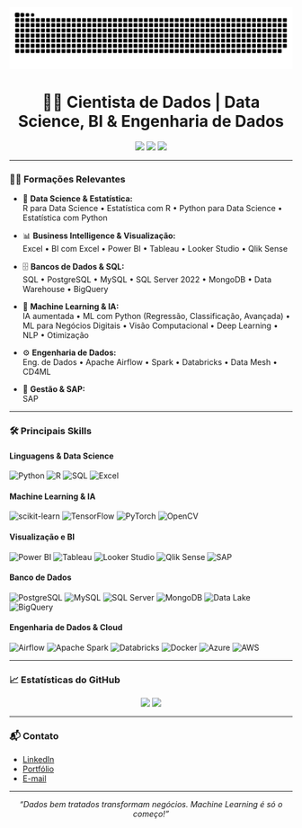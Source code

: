 <!-- Banner escuro animado -->
<p align="center">
  <img src="https://raw.githubusercontent.com/platane/snk/output/github-contribution-grid-snake-dark.svg" width="900" alt="snake dark" />
</p>

<h1 align="center">👨‍💻 Cientista de Dados | Data Science, BI & Engenharia de Dados</h1>

<p align="center">
  <a href="https://linkedin.com/in/seuusuario"><img src="https://img.shields.io/badge/LinkedIn-22223b?style=for-the-badge&logo=linkedin&logoColor=white" /></a>
  <a href="mailto:seu@email.com"><img src="https://img.shields.io/badge/E--mail-22223b?style=for-the-badge&logo=gmail&logoColor=white" /></a>
  <a href="https://seuportfolio.com"><img src="https://img.shields.io/badge/Portfólio-22223b?style=for-the-badge&logo=google-chrome&logoColor=white" /></a>
</p>

---

### 🧑‍🎓 **Formações Relevantes**

- 🧮 **Data Science & Estatística:**  
  R para Data Science • Estatística com R • Python para Data Science • Estatística com Python

- 📊 **Business Intelligence & Visualização:**  
  Excel • BI com Excel • Power BI • Tableau • Looker Studio • Qlik Sense

- 🗄️ **Bancos de Dados & SQL:**  
  SQL • PostgreSQL • MySQL • SQL Server 2022 • MongoDB • Data Warehouse • BigQuery

- 🤖 **Machine Learning & IA:**  
  IA aumentada • ML com Python (Regressão, Classificação, Avançada) • ML para Negócios Digitais • Visão Computacional • Deep Learning • NLP • Otimização

- ⚙️ **Engenharia de Dados:**  
  Eng. de Dados • Apache Airflow • Spark • Databricks • Data Mesh • CD4ML

- 🏢 **Gestão & SAP:**  
  SAP


---

### 🛠️ **Principais Skills**

#### **Linguagens & Data Science**
![Python](https://img.shields.io/badge/Python-22223b?style=flat&logo=python)
![R](https://img.shields.io/badge/R-276DC3?style=flat&logo=r)
![SQL](https://img.shields.io/badge/SQL-4479A1?style=flat&logo=mysql)
![Excel](https://img.shields.io/badge/Excel-217346?style=flat&logo=microsoft-excel)

#### **Machine Learning & IA**
![scikit-learn](https://img.shields.io/badge/scikit--learn-F7931E?style=flat&logo=scikit-learn)
![TensorFlow](https://img.shields.io/badge/TensorFlow-22223b?style=flat&logo=tensorflow)
![PyTorch](https://img.shields.io/badge/PyTorch-EE4C2C?style=flat&logo=pytorch)
![OpenCV](https://img.shields.io/badge/OpenCV-22223b?style=flat&logo=opencv)

#### **Visualização e BI**
![Power BI](https://img.shields.io/badge/PowerBI-F2C811?style=flat&logo=powerbi)
![Tableau](https://img.shields.io/badge/Tableau-E97627?style=flat&logo=tableau)
![Looker Studio](https://img.shields.io/badge/Looker%20Studio-4285F4?style=flat&logo=google-analytics)
![Qlik Sense](https://img.shields.io/badge/Qlik%20Sense-22223b?style=flat)
![SAP](https://img.shields.io/badge/SAP-0FAAFF?style=flat&logo=sap)

#### **Banco de Dados**
![PostgreSQL](https://img.shields.io/badge/PostgreSQL-4169E1?style=flat&logo=postgresql)
![MySQL](https://img.shields.io/badge/MySQL-22223b?style=flat&logo=mysql)
![SQL Server](https://img.shields.io/badge/SQL%20Server-CC2927?style=flat&logo=microsoft-sql-server)
![MongoDB](https://img.shields.io/badge/MongoDB-47A248?style=flat&logo=mongodb)
![Data Lake](https://img.shields.io/badge/Data%20Lake-22223b?style=flat)
![BigQuery](https://img.shields.io/badge/BigQuery-4285F4?style=flat&logo=googlecloud)

#### **Engenharia de Dados & Cloud**
![Airflow](https://img.shields.io/badge/Apache%20Airflow-017CEE?style=flat&logo=apacheairflow)
![Apache Spark](https://img.shields.io/badge/Apache%20Spark-E25A1C?style=flat&logo=apachespark)
![Databricks](https://img.shields.io/badge/Databricks-EF3A24?style=flat&logo=databricks)
![Docker](https://img.shields.io/badge/Docker-22223b?style=flat&logo=docker)
![Azure](https://img.shields.io/badge/Azure-0089D6?style=flat&logo=microsoft-azure)
![AWS](https://img.shields.io/badge/AWS-232F3E?style=flat&logo=amazon-aws)

---

### 📈 **Estatísticas do GitHub**

<p align="center">
  <img src="https://github-readme-stats.vercel.app/api?username=SEUUSUARIO&show_icons=true&hide_border=true&theme=dark" height="180"/>
  <img src="https://github-readme-streak-stats.herokuapp.com/?user=SEUUSUARIO&hide_border=true&theme=dark" height="180"/>
</p>

---

### 📬 **Contato**

- [LinkedIn](https://linkedin.com/in/seuusuario)
- [Portfólio](https://seuportfolio.com)
- [E-mail](mailto:seu@email.com)

---

<p align="center">
  <i>“Dados bem tratados transformam negócios. Machine Learning é só o começo!”</i>
</p>
